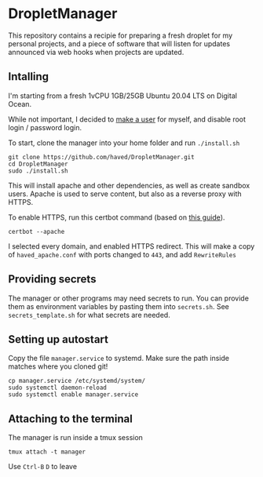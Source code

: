 # DropletManager

This repository contains a recipie for preparing a fresh droplet for my personal projects,
and a piece of software that will listen for updates announced via web hooks when projects are updated.

## Intalling

I'm starting from a fresh 1vCPU 1GB/25GB Ubuntu 20.04 LTS on Digital Ocean.

While not important, I decided to [make a user](./MakeUser.md) for myself, and disable root login / password login.

To start, clone the manager into your home folder and run `./install.sh`
```
git clone https://github.com/haved/DropletManager.git
cd DropletManager
sudo ./install.sh
```

This will install apache and other dependencies, as well as create sandbox users.
Apache is used to serve content, but also as a reverse proxy with HTTPS.

To enable HTTPS, run this certbot command (based on [this guide](https://www.digitalocean.com/community/tutorials/how-to-secure-apache-with-let-s-encrypt-on-ubuntu-20-04)).
```
certbot --apache
```
I selected every domain, and enabled HTTPS redirect. This will make a copy of `haved_apache.conf` with ports changed to `443`, and add `RewriteRules`

## Providing secrets

The manager or other programs may need secrets to run. You can provide them as environment variables
by pasting them into `secrets.sh`. See `secrets_template.sh` for what secrets are needed.

## Setting up autostart
Copy the file `manager.service` to systemd. Make sure the path inside matches where you cloned git!
```
cp manager.service /etc/systemd/system/
sudo systemctl daemon-reload
sudo systemctl enable manager.service
```

## Attaching to the terminal
The manager is run inside a tmux session
```
tmux attach -t manager
```
Use `Ctrl-B` `D` to leave
